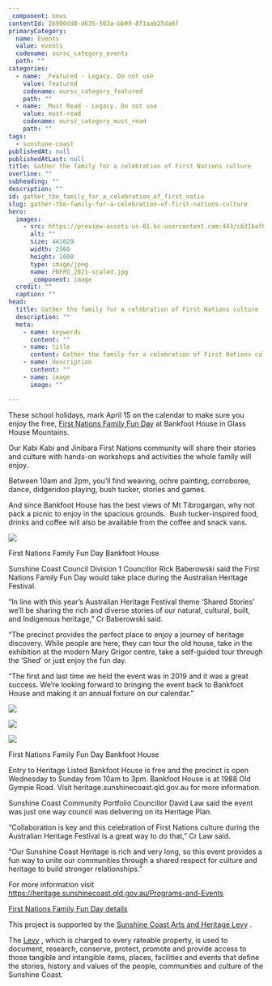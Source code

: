 ```yaml
---
_component: news
contentId: 26900dd8-d635-563a-bb99-8f1aab25da6f
primaryCategory:
  name: Events
  value: events
  codename: oursc_category_events
  path: ""
categories:
  - name: _Featured - Legacy. Do not use
    value: featured
    codename: oursc_category_featured
    path: ""
  - name: _Must Read - Legacy. Do not use
    value: must-read
    codename: oursc_category_must_read
    path: ""
tags:
  - sunshine-coast
publishedAt: null
publishedAtLast: null
title: Gather the family for a celebration of First Nations culture
overline: ""
subheading: ""
description: ""
id: gather_the_family_for_a_celebration_of_first_natio
slug: gather-the-family-for-a-celebration-of-first-nations-culture
hero:
  images:
    - src: https://preview-assets-us-01.kc-usercontent.com:443/c631baf8-1b46-001f-580c-d0001b68b4a8/854eb735-c9e5-4890-9299-92cb9819626d/FNFFD_2021-scaled.jpg
      alt: ""
      size: 441029
      width: 2560
      height: 1608
      type: image/jpeg
      name: FNFFD_2021-scaled.jpg
      _component: image
  credit: ""
  caption: ""
head:
  title: Gather the family for a celebration of First Nations culture
  description: ""
  meta:
    - name: keywords
      content: ""
    - name: title
      content: Gather the family for a celebration of First Nations culture
    - name: description
      content: ""
    - name: image
      image: ""

---
```

These school holidays, mark April 15 on the calendar to make sure you enjoy the free, [First Nations Family Fun Day](https://heritage.sunshinecoast.qld.gov.au/programs-and-events/first-nations-family-fun-day)
&#x20;at Bankfoot House in Glass House Mountains.

Our Kabi Kabi and Jinibara First Nations community will share their stories and culture with hands-on workshops and activities the whole family will enjoy.

Between 10am and 2pm, you’ll find weaving, ochre painting, corroboree, dance, didgeridoo playing, bush tucker, stories and games.  

And since Bankfoot House has the best views of Mt Tibrogargan, why not pack a picnic to enjoy in the spacious grounds.  Bush tucker-inspired food, drinks and coffee will also be available from the coffee and snack vans.

![](https://preview-assets-us-01.kc-usercontent.com:443/c631baf8-1b46-001f-580c-d0001b68b4a8/ad299141-36be-4116-80bf-d845a0665dd7/2021-First-Nations-Family-Fun-Day-1-1024x592.jpg)

First Nations Family Fun Day Bankfoot House

Sunshine Coast Council Division 1 Councillor Rick Baberowski said the First Nations Family Fun Day would take place during the Australian Heritage Festival.

“In line with this year’s Australian Heritage Festival theme ‘Shared Stories’ we’ll be sharing the rich and diverse stories of our natural, cultural, built, and Indigenous heritage,” Cr Baberowski said.

“The precinct provides the perfect place to enjoy a journey of heritage discovery. While people are here, they can tour the old house, take in the exhibition at the modern Mary Grigor centre, take a self-guided tour through the ‘Shed’ or just enjoy the fun day.

“The first and last time we held the event was in 2019 and it was a great success. We’re looking forward to bringing the event back to Bankfoot House and making it an annual fixture on our calendar.”

![](https://preview-assets-us-01.kc-usercontent.com:443/c631baf8-1b46-001f-580c-d0001b68b4a8/300a8648-e215-4d6d-8797-706007324896/fnffd_2019-1024x602.jpg)

![](https://preview-assets-us-01.kc-usercontent.com:443/c631baf8-1b46-001f-580c-d0001b68b4a8/edb33780-78a5-456e-9501-ccec89721e81/210717124934_BJA1013-1024x583.jpg)

![](https://preview-assets-us-01.kc-usercontent.com:443/c631baf8-1b46-001f-580c-d0001b68b4a8/df011b1b-a113-42e0-8a9e-04ce3e942d5f/210717113907_BJA0486-1-1024x570.jpg)

First Nations Family Fun Day Bankfoot House

Entry to Heritage Listed Bankfoot House is free and the precinct is open Wednesday to Sunday from 10am to 3pm. Bankfoot House is at 1988 Old Gympie Road. Visit heritage.sunshinecoast.qld.gov.au for more information.

Sunshine Coast Community Portfolio Councillor David Law said the event was just one way council was delivering on its Heritage Plan.

“Collaboration is key and this celebration of First Nations culture during the Australian Heritage Festival is a great way to do that,” Cr Law said.

“Our Sunshine Coast Heritage is rich and very long, so this event provides a fun way to unite our communities through a shared respect for culture and heritage to build stronger relationships.”

For more information visit <https://heritage.sunshinecoast.qld.gov.au/Programs-and-Events>


[First Nations Family Fun Day details](https://heritage.sunshinecoast.qld.gov.au/programs-and-events/first-nations-family-fun-day)


This project is supported by the [Sunshine Coast Arts and Heritage Levy](https://heritage.sunshinecoast.qld.gov.au/about/arts-and-heritage-levy)
.

The [Levy](https://heritage.sunshinecoast.qld.gov.au/about/arts-and-heritage-levy)
, which is charged to every rateable property, is used to document, research, conserve, protect, promote and provide access to those tangible and intangible items, places, facilities and events that define the stories, history and values of the people, communities and culture of the Sunshine Coast.
